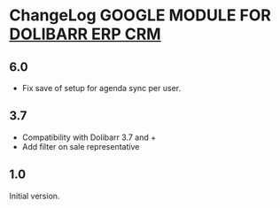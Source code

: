 # ChangeLog GOOGLE MODULE FOR <a href="https://www.dolibarr.org">DOLIBARR ERP CRM</a> 

## 6.0

- Fix save of setup for agenda sync per user.


## 3.7

- Compatibility with Dolibarr 3.7 and +
- Add filter on sale representative


## 1.0

Initial version.
